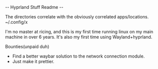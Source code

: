 -- Hyprland Stuff Readme --

The directories correlate with the obviously correlated apps/locations.
~/.config/x

I'm no master at ricing, and this is my first time running linux on my main machine in over 6 years. It's also my first time using Wayland+hyprland.

Bounties(unpaid duh)
- Find a better waybar solution to the network connection module.
- Just make it prettier.
